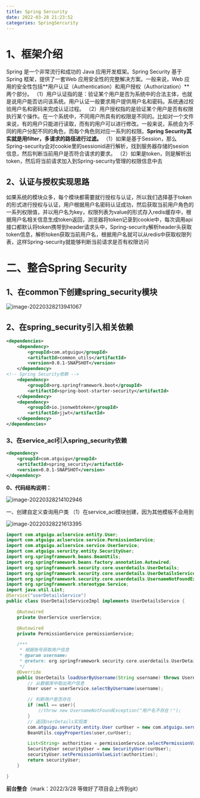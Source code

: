 ```yaml
---
title: Spring Sercurity
date: 2022-03-28 21:23:52
categories: SpringSercurity
---
```


# 1、框架介绍

Spring 是一个非常流行和成功的 Java 应用开发框架。Spring Security 基于 Spring 框架，提供了一套Web 应用安全性的完整解决方案。一般来说，Web 应用的安全性包括**用户认证（Authentication）和用户授权（Authorization）**两个部分。
（1）用户认证指的是：验证某个用户是否为系统中的合法主体，也就是说用户能否访问该系统。用户认证一般要求用户提供用户名和密码。系统通过校验用户名和密码来完成认证过程。
（2）用户授权指的是验证某个用户是否有权限执行某个操作。在一个系统中，不同用户所具有的权限是不同的。比如对一个文件来说，有的用户只能进行读取，而有的用户可以进行修改。一般来说，系统会为不同的用户分配不同的角色，而每个角色则对应一系列的权限。**Spring Security其实就是用filter，多请求的路径进行过滤。**
（1）如果是基于Session，那么Spring-security会对cookie里的sessionid进行解析，找到服务器存储的sesion信息，然后判断当前用户是否符合请求的要求。
（2）如果是token，则是解析出token，然后将当前请求加入到Spring-security管理的权限信息中去

## 2、认证与授权实现思路

如果系统的模块众多，每个模块都需要就行授权与认证，所以我们选择基于token的形式进行授权与认证，用户根据用户名密码认证成功，然后获取当前用户角色的一系列权限值，并以用户名为key，权限列表为value的形式存入redis缓存中，根据用户名相关信息生成token返回，浏览器将token记录到cookie中，每次调用api接口都默认将token携带到header请求头中，Spring-security解析header头获取token信息，解析token获取当前用户名，根据用户名就可以从redis中获取权限列表，这样Spring-security就能够判断当前请求是否有权限访问

# 二、整合Spring Security

## 1、在common下创建spring_security模块

![image-20220328213941067](https://edu-1395430748.oss-cn-beijing.aliyuncs.com/images/imgs/image-20220328213941067.png)

## 2、在spring_security引入相关依赖

```xml
<dependencies>
    <dependency>
        <groupId>com.atguigu</groupId>
        <artifactId>common_utils</artifactId>
        <version>0.0.1-SNAPSHOT</version>
    </dependency>
<!-- Spring Security依赖 -->
    <dependency>
        <groupId>org.springframework.boot</groupId>
        <artifactId>spring-boot-starter-security</artifactId>
    </dependency>
    <dependency>
        <groupId>io.jsonwebtoken</groupId>
        <artifactId>jjwt</artifactId>
    </dependency>
</dependencies>
```

### 3、在service_acl引入spring_security依赖

```xml
<dependency>
    <groupId>com.atguigu</groupId>
    <artifactId>spring_security</artifactId>
    <version>0.0.1-SNAPSHOT</version>
</dependency>
```

**0、代码结构说明：**

![image-20220328214102946](https://edu-1395430748.oss-cn-beijing.aliyuncs.com/images/imgs/image-20220328214102946.png)



一、创建自定义查询用户类
（1）在service_acl模块创建，因为其他模板不会用到

![image-20220328221613395](https://edu-1395430748.oss-cn-beijing.aliyuncs.com/images/imgs/image-20220328221613395.png)

```java
import com.atguigu.aclservice.entity.User;
import com.atguigu.aclservice.service.PermissionService;
import com.atguigu.aclservice.service.UserService;
import com.atguigu.serurity.entity.SecurityUser;
import org.springframework.beans.BeanUtils;
import org.springframework.beans.factory.annotation.Autowired;
import org.springframework.security.core.userdetails.UserDetails;
import org.springframework.security.core.userdetails.UserDetailsService;
import org.springframework.security.core.userdetails.UsernameNotFoundException;
import org.springframework.stereotype.Service;
import java.util.List;
@Service("userDetailsService")
public class UserDetailsServiceImpl implements UserDetailsService {

    @Autowired
    private UserService userService;

    @Autowired
    private PermissionService permissionService;

    /***
     * 根据账号获取用户信息
     * @param username:
     * @return: org.springframework.security.core.userdetails.UserDetails
     */
    @Override
    public UserDetails loadUserByUsername(String username) throws UsernameNotFoundException {
        // 从数据库中取出用户信息
        User user = userService.selectByUsername(username);

        // 判断用户是否存在
        if (null == user){
            //throw new UsernameNotFoundException("用户名不存在！");
        }
        // 返回UserDetails实现类
        com.atguigu.serurity.entity.User curUser = new com.atguigu.serurity.entity.User();
        BeanUtils.copyProperties(user,curUser);

        List<String> authorities = permissionService.selectPermissionValueByUserId(user.getId());
        SecurityUser securityUser = new SecurityUser(curUser);
        securityUser.setPermissionValueList(authorities);
        return securityUser;
    }

}
```



**前台整合**（mark：2022/3/28  等做好了项目会上传到git）

